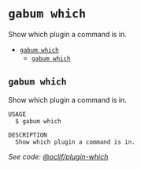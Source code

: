`gabum which`
=============

Show which plugin a command is in.

- [`gabum which`](#gabum-which)
  - [`gabum which`](#gabum-which-1)

## `gabum which`

Show which plugin a command is in.

```
USAGE
  $ gabum which

DESCRIPTION
  Show which plugin a command is in.
```

_See code: [@oclif/plugin-which](https://github.com/oclif/plugin-which/blob/v2.1.0/src/commands/which.ts)_
